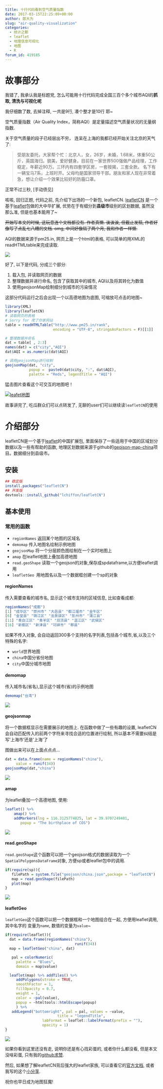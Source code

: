 ```yaml
---
title: 十行代码看到空气质量指数
date: 2017-03-15T22:25:09+00:00
author: 郎大为
slug: "air-quality-visualization"
categories:
  - 统计之都
  - leaflet
  - 地理信息可视化
  - 地图
  - R
forum_id: 419185
---
```


# 故事部分

我错了, 我承认我是标题党, 怎么可能用十行代码完成全国三百个多个城市AQI的**抓取, 清洗与可视化呢**

我仔细数了数, 去掉注释, 一共是9行, 凑个整才是10行 耶~

空气质量指数（Air Quality Index，简称AQI）是定量描述空气质量状况的无量纲指数.

关于空气质量的段子已经层出不穷， 连呆在上海的我都已经开始关注北京的天气了:
<!--more-->

>受朋友委托，大家帮个忙：北京人，女，26岁，未婚，1.68米，体重50公斤，英国海归。貌美，爱好健身。目前在一家世界500强做产品经理，工作稳定，年薪近90万。三环内有四套学区房，一套按揭，三套全款。 名下有一辆宝马7系，上班时开。父母均是国家领导干部。朋友和家人现在非常着急，想让介绍一个效果比较好的防霾口罩。

正常不过三秒, [手动债见]

咳咳, 回归正题, 代码之前, 先介绍下出场的一个新包, leafletCN. [leafletCN](https://github.com/lchiffon/leafletCN) 是一个基于[leaflet](https://github.com/rstudio/leaflet)包做的大中华扩展, 优势在于有细分到**县级市**级别的区划数据, 虽然没那么准, 但是也基本能用了~

~~开始写本文的时候, 这玩意连个文档都没有. 作者真懒. 诶诶诶, 但截止发稿, 作者好像写了点乱七八糟的文档. omg, 中间好像隔了两个月, 我和作者一样懒.~~


AQI的数据来源于pm25.in, 网页上是一个html的表格, 可以简单的用XML的readHTMLtable来完成读取.

![](https://uploads.cosx.org/2017/02/web.png)

好了, 以下是代码, 分成三个部分:

1. 载入包, 并读取网页的数据
1. 整理数据并进行命名, 包含了获取其中的城市, AQI以及将其转化为数值
1. 使用geojsonMap绘制细分到城市的污染情况

这部分代码运行之后会出现一个以高德地图为底图, 可缩放可点击的地图~

```r
library(XML)
library(leafletCN)
# 读取网页的表格
# Sorry for 爬了你家网站
table = readHTMLTable("http://www.pm25.in/rank",  
                      encoding = "UTF-8", stringsAsFactors = F)[[1]]

# 整理数据并命名
dat = table[ , 2:3]
names(dat) = c("city","AQI")
dat$AQI = as.numeric(dat$AQI)

# 调用geojsonMap进行绘制
geojsonMap(dat, "city",
           popup =  paste0(dat$city, ":", dat$AQI),
           palette = "Reds", legendTitle = "AQI")
```

猛击图片查看这个可交互的地图吧！

[![leafet地图](https://uploads.cosx.org/2017/02/leaflet.png)](http://langdawei.com/reveal_slidify/cos/ldw/aqi.html)

故事讲完了, 吃瓜群众们可以点转发了, 无聊的user们可以继续读`leafletCN`的使用

# 介绍部分

leafletCN是一个基于[leaflet](https://github.com/rstudio/leaflet)的中国扩展包, 里面保存了一些适用于中国的区域划分数据以及一些有帮助的函数, 地理区划数据来源于github的[geojson-map-china](https://github.com/longwosion/geojson-map-china)项目。数据细分到县级市。

## 安装

```r
## 稳定版
install.packages("leafletCN")
## 开发版
devtools::install_github("lchiffon/leafletCN")
```

## 基本使用
### 常用的函数

- `regionNames` 返回某个地图的区域名
- `demomap` 传入地图名绘制示例地图
- `geojsonMap` 将一个分层颜色图绘制在一个实时地图上
- `amap` 在leaflet地图上叠加高德地图
- `read.geoShape` 读取一个geojson的对象,保存成spdataframe,以方便leaflet调用
- `leafletGeo `用地图名以及一个数据框创建一个sp的对象

#### regionNames

传入需要查看的城市名, 显示这个城市支持的区域信息, 比如查看成都:

```r
regionNames("成都")
[1] "成华区" "崇州市" "大邑县" "都江堰市" "金牛区"
[6] "金堂县" "锦江区" "龙泉驿区" "彭州市" "蒲江县"
[11] "青白江区" "青羊区" "双流县" "温江区" "武侯区"
[16] "新都区" "新津县" "邛崃市" "郫县"
```

如果不传入对象, 会自动返回300多个支持的名字列表,包括各个城市,省,以及三个特殊的名字:

- `world`世界地图
- `china`中国分省份地图
- `city`中国分城市地图

#### demomap

传入城市名(省名),显示这个城市(省)的示例地图
```r
demomap("台湾")
```

![](https://uploads.cosx.org/2017/02/demo1.png)

#### geojsonmap

将一个数据框显示在需要展示的地图上. 在函数中做了一些有趣的设置, leafletCN会自动匹配传入的前两个字符来寻找合适的位置进行绘制, 所以基本不需要纠结是写’上海市’还是’上海’了

图做出来可以在上面点点点…

```r
dat = data.frame(name = regionNames("china"),
     value = runif(34))
geojsonMap(dat,"china")
```

![](https://uploads.cosx.org/2017/02/demo2.png)

#### amap

为leaflet叠加一个高德地图, 使用:

```r
leaflet() %>%
    amap() %>%
    addMarkers(lng = 116.3125774825, lat = 39.9707249401,
       popup = "The birthplace of COS")
```

![](https://uploads.cosx.org/2017/02/demo3.png)

#### read.geoShape

`read.geoShape`这个函数可以把一个geojson格式的数据读取为一个`SpatialPolygonsDataFrame`对象, 方便sp或者leaflet包中的调用.

```r
if(require(sp)){
   filePath = system.file("geojson/china.json",package = "leafletCN")
   map = read.geoShape(filePath)
   plot(map)
}
```

![](https://uploads.cosx.org/2017/02/demo4.png)


#### leafletGeo

`leafletGeo`这个函数可以把一个数据框和一个地图组合在一起, 方便用leaflet调用, 其中名字的 变量为`name`, 数值的变量为`value`~

```r
if(require(leaflet)){
  dat = data.frame(regionNames("china"),
                                runif(34))
  map = leafletGeo("china", dat)

   pal = colorNumeric(
     palette = "Blues",
     domain = map$value)

  leaflet(map) %>% addTiles() %>%
     addPolygons(stroke = TRUE,
     smoothFactor = 1,
     fillOpacity = 0.7,
     weight = 1,
     color = ~pal(value),
     popup = ~htmltools::htmlEscape(popup)
     ) %>%
   addLegend("bottomright", pal = pal, values = ~value,
                        title = "legendTitle",
                 labFormat = leaflet::labelFormat(prefix = ""),
                 opacity = 1)
}
```

![](https://uploads.cosx.org/2017/02/demo5.png)

如果你看到这里还没有走, 说明你还是有心找彩蛋的, 或者你什么都没看, 但是本文没啥彩蛋, 只有我的[github求赞](http://github.com/lchiffon/leafletCN).

然后, 如果想了解leafletCN背后强大的leaflet家族, 可以查看它的[官方文档](http://rstudio.github.com/leaflet), 或者我写的这个[小分享](http://langdawei.com/leafletIntro/leafletSlides.html).

祝你也早日成为地图狂魔!
